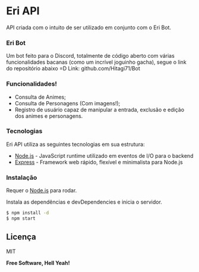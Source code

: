# Eri API
API criada com o intuito de ser utilizado em conjunto com o Eri Bot.

### Eri Bot
Um bot feito para o Discord, totalmente de código aberto com várias funcionalidades bacanas (como um incrível joguinho gacha), segue o link do repositório abaixo =D
Link: github.com/Hitagi71/Bot

### Funcionalidades!

  - Consulta de Animes;
  - Consulta de Personagens (Com imagens!);
  - Registro de usuário capaz de manipular a entrada, exclusão e edição dos animes e personagens.

### Tecnologias

Eri API utiliza as seguintes tecnologias em sua estrutura:

* [Node.js] - JavaScript runtime utilizado em eventos de I/O para o backend
* [Express] - Framework web rápido, flexível e minimalista para Node.js

### Instalação

Requer o [Node.js](https://nodejs.org/) para rodar.

Instala as dependências e devDependencies e inicia o servidor.

```sh
$ npm install -d
$ npm start
```

Licença
----
MIT

**Free Software, Hell Yeah!**

[//]: # (These are reference links used in the body of this note and get stripped out when the markdown processor does its job. There is no need to format nicely because it shouldn't be seen. Thanks SO - http://stackoverflow.com/questions/4823468/store-comments-in-markdown-syntax)

   [node.js]: <http://nodejs.org>
   [express]: <http://expressjs.com>
